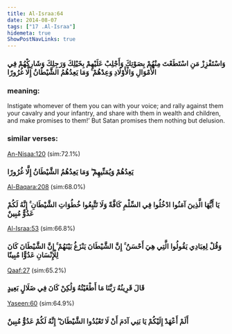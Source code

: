 ```yaml
---
title: Al-Israa:64
date: 2014-08-07
tags: ["17 .Al-Israa"]
hidemeta: true 
ShowPostNavLinks: true 
---
```

### وَاسْتَفْزِزْ مَنِ اسْتَطَعْتَ مِنْهُمْ بِصَوْتِكَ وَأَجْلِبْ عَلَيْهِمْ بِخَيْلِكَ وَرَجِلِكَ وَشَارِكْهُمْ فِي الْأَمْوَالِ وَالْأَوْلَادِ وَعِدْهُمْ ۚ وَمَا يَعِدُهُمُ الشَّيْطَانُ إِلَّا غُرُورًا
### meaning: 
Instigate whomever of them you can with your voice; and rally against them your cavalry and your infantry, and share with them in wealth and children, and make promises to them!’ But Satan promises them nothing but delusion.
### similar verses: 

[An-Nisaa:120](/4/120) (sim:72.1%)

### يَعِدُهُمْ وَيُمَنِّيهِمْ ۖ وَمَا يَعِدُهُمُ الشَّيْطَانُ إِلَّا غُرُورًا

[Al-Baqara:208](/2/208) (sim:68.0%)

### يَا أَيُّهَا الَّذِينَ آمَنُوا ادْخُلُوا فِي السِّلْمِ كَافَّةً وَلَا تَتَّبِعُوا خُطُوَاتِ الشَّيْطَانِ ۚ إِنَّهُ لَكُمْ عَدُوٌّ مُبِينٌ

[Al-Israa:53](/17/53) (sim:66.8%)

### وَقُلْ لِعِبَادِي يَقُولُوا الَّتِي هِيَ أَحْسَنُ ۚ إِنَّ الشَّيْطَانَ يَنْزَغُ بَيْنَهُمْ ۚ إِنَّ الشَّيْطَانَ كَانَ لِلْإِنْسَانِ عَدُوًّا مُبِينًا

[Qaaf:27](/50/27) (sim:65.2%)

### قَالَ قَرِينُهُ رَبَّنَا مَا أَطْغَيْتُهُ وَلَٰكِنْ كَانَ فِي ضَلَالٍ بَعِيدٍ

[Yaseen:60](/36/60) (sim:64.9%)

### أَلَمْ أَعْهَدْ إِلَيْكُمْ يَا بَنِي آدَمَ أَنْ لَا تَعْبُدُوا الشَّيْطَانَ ۖ إِنَّهُ لَكُمْ عَدُوٌّ مُبِينٌ
